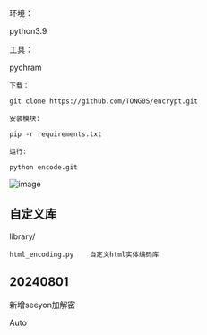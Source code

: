 

环境：

python3.9

工具：

pychram


```
下载：

git clone https://github.com/TONG0S/encrypt.git

安装模块:

pip -r requirements.txt

运行:

python encode.git
```

![image](https://user-images.githubusercontent.com/46625992/120147671-9aae0980-c219-11eb-99f0-96e113e6f009.png)

## 自定义库

library/

```
html_encoding.py    自定义html实体编码库
```


## 20240801  

新增seeyon加解密 

Auto

